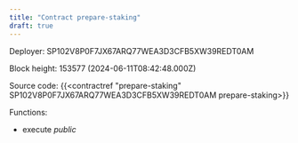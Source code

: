```yaml
---
title: "Contract prepare-staking"
draft: true
---
```

Deployer: SP102V8P0F7JX67ARQ77WEA3D3CFB5XW39REDT0AM


 



Block height: 153577 (2024-06-11T08:42:48.000Z)

Source code: {{<contractref "prepare-staking" SP102V8P0F7JX67ARQ77WEA3D3CFB5XW39REDT0AM prepare-staking>}}

Functions:

* execute _public_
